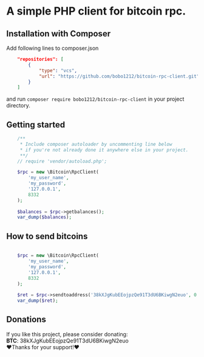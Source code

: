 # A simple PHP client for bitcoin rpc.

## Installation with Composer

Add following lines to composer.json
```json
    "repositories": [
        {
            "type": "vcs",
            "url": "https://github.com/bobo1212/bitcoin-rpc-client.git"
        }
    ]
```

and run ```composer require bobo1212/bitcoin-rpc-client``` in your project directory.

## Getting started

```php
    /**
     * Include composer autoloader by uncommenting line below
     * if you're not already done it anywhere else in your project.
     **/
    // require 'vendor/autoload.php';

    $rpc = new \Bitcoin\RpcClient(
        'my_user_name',
        'my_password',
        '127.0.0.1',
        8332
    );
    
    $balances = $rpc->getbalances();
    var_dump($balances);
```
## How to send bitcoins
```php

    $rpc = new \Bitcoin\RpcClient(
        'my_user_name',
        'my_password',
        '127.0.0.1',
        8332
    );
    
    $ret = $rpc->sendtoaddress('38kXJgKubEEojpzQe91T3dU6BKiwgN2euo', 0.0001);
    var_dump($ret);
```
## Donations
If you like this project, please consider donating:<br>
**BTC**: 38kXJgKubEEojpzQe91T3dU6BKiwgN2euo<br>
❤Thanks for your support!❤